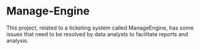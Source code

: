 # Manage-Engine
This project, related to a ticketing system called ManageEngine, has some issues that need to be resolved by data analysts to facilitate reports and analysis.
